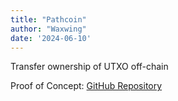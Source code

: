 ```yaml
---
title: "Pathcoin"
author: "Waxwing"
date: '2024-06-10'
---
```


Transfer ownership of UTXO off-chain

Proof of Concept: [GitHub Repository](https://github.com/AdamISZ/pathcoin-poc)
